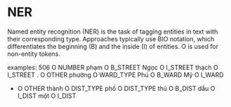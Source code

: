 # NER
Named entity recognition (NER) is the task of tagging entities in text with their corresponding type. Approaches typically use BIO notation, which differentiates the beginning (B) and the inside (I) of entities. O is used for non-entity tokens.

examples:
506 O NUMBER
phạm O B_STREET
Ngọc O I_STREET
thạch O I_STREET
. O OTHER
phường O WARD_TYPE
Phú O B_WARD
Mỹ O I_WARD
- O OTHER
thành O DIST_TYPE
phố O DIST_TYPE
thủ O B_DIST
dầu O I_DIST
một O I_DIST

